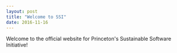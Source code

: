 ```yaml
---
layout: post
title: "Welcome to SSI"
date: 2016-11-16
---
```


Welcome to the official website for Princeton's Sustainable Software Initiative!

